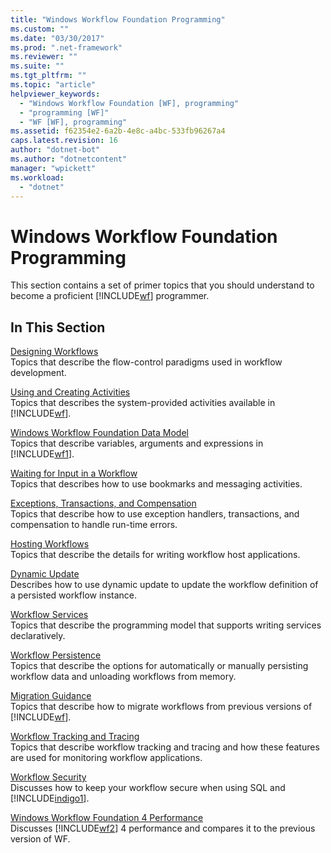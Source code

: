 ```yaml
---
title: "Windows Workflow Foundation Programming"
ms.custom: ""
ms.date: "03/30/2017"
ms.prod: ".net-framework"
ms.reviewer: ""
ms.suite: ""
ms.tgt_pltfrm: ""
ms.topic: "article"
helpviewer_keywords: 
  - "Windows Workflow Foundation [WF], programming"
  - "programming [WF]"
  - "WF [WF], programming"
ms.assetid: f62354e2-6a2b-4e8c-a4bc-533fb96267a4
caps.latest.revision: 16
author: "dotnet-bot"
ms.author: "dotnetcontent"
manager: "wpickett"
ms.workload: 
  - "dotnet"
---
```

# Windows Workflow Foundation Programming
This section contains a set of primer topics that you should understand to become a proficient [!INCLUDE[wf](../../../includes/wf-md.md)] programmer.  
  
## In This Section  
 [Designing Workflows](../../../docs/framework/windows-workflow-foundation/designing-workflows.md)  
 Topics that describe the flow-control paradigms used in workflow development.  
  
 [Using and Creating Activities](../../../docs/framework/windows-workflow-foundation/using-and-creating-activities.md)  
 Topics that describes the system-provided activities available in [!INCLUDE[wf](../../../includes/wf-md.md)].  
  
 [Windows Workflow Foundation Data Model](../../../docs/framework/windows-workflow-foundation/data-model.md)  
 Topics that describe variables, arguments and expressions in [!INCLUDE[wf1](../../../includes/wf1-md.md)].  
  
 [Waiting for Input in a Workflow](../../../docs/framework/windows-workflow-foundation/waiting-for-input-in-a-workflow.md)  
 Topics that describes how to use bookmarks and messaging activities.  
  
 [Exceptions, Transactions, and Compensation](../../../docs/framework/windows-workflow-foundation/exceptions-transactions-and-compensation.md)  
 Topics that describe how to use exception handlers, transactions, and compensation to handle run-time errors.  
  
 [Hosting Workflows](../../../docs/framework/windows-workflow-foundation/hosting-workflows.md)  
 Topics that describe the details for writing workflow host applications.  
  
 [Dynamic Update](../../../docs/framework/windows-workflow-foundation/dynamic-update.md)  
 Describes how to use dynamic update to update the workflow definition of a persisted workflow instance.  
  
 [Workflow Services](../../../docs/framework/wcf/feature-details/workflow-services.md)  
 Topics that describe the programming model that supports writing services declaratively.  
  
 [Workflow Persistence](../../../docs/framework/windows-workflow-foundation/workflow-persistence.md)  
 Topics that describe the options for automatically or manually persisting workflow data and unloading workflows from memory.  
  
 [Migration Guidance](../../../docs/framework/windows-workflow-foundation/migration-guidance.md)  
 Topics that describe how to migrate workflows from previous versions of [!INCLUDE[wf](../../../includes/wf-md.md)].  
  
 [Workflow Tracking and Tracing](../../../docs/framework/windows-workflow-foundation/workflow-tracking-and-tracing.md)  
 Topics that describe workflow tracking and tracing and how these features are used for monitoring workflow applications.  
  
 [Workflow Security](../../../docs/framework/windows-workflow-foundation/workflow-security.md)  
 Discusses how to keep your workflow secure when using SQL and [!INCLUDE[indigo1](../../../includes/indigo1-md.md)].  
  
 [Windows Workflow Foundation 4 Performance](../../../docs/framework/windows-workflow-foundation/performance.md)  
 Discusses [!INCLUDE[wf2](../../../includes/wf2-md.md)] 4 performance and compares it to the previous version of WF.
